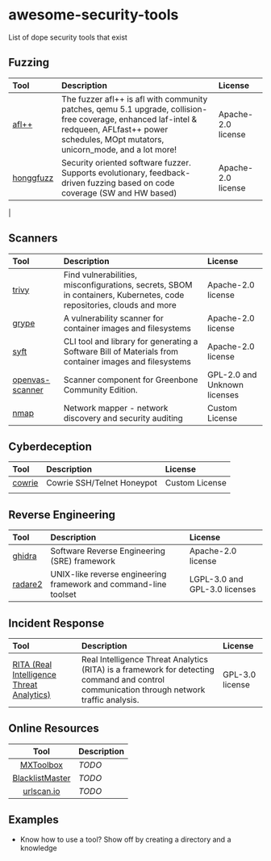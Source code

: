 # awesome-security-tools
List of dope security tools that exist 

<!-- 

To start a new section:

| Tool  | Description | License
| :---- | :------     | :-----

--> 

## Fuzzing

| Tool  | Description | License
| :---- | :------     | :-----
| [afl++](https://github.com/AFLplusplus/AFLplusplus) |  The fuzzer afl++ is afl with community patches, qemu 5.1 upgrade, collision-free coverage, enhanced laf-intel & redqueen, AFLfast++ power schedules, MOpt mutators, unicorn_mode, and a lot more! | Apache-2.0 license
| [honggfuzz](https://github.com/google/honggfuzz) |  Security oriented software fuzzer. Supports evolutionary, feedback-driven fuzzing based on code coverage (SW and HW based) | Apache-2.0 license
| 

## Scanners 
| Tool  | Description | License
| :---- | :------     | :-----
| [trivy](https://github.com/aquasecurity/trivy) | Find vulnerabilities, misconfigurations, secrets, SBOM in containers, Kubernetes, code repositories, clouds and more | Apache-2.0 license
| [grype](https://github.com/anchore/grype) |  A vulnerability scanner for container images and filesystems | Apache-2.0 license
| [syft](https://github.com/anchore/syft) |  CLI tool and library for generating a Software Bill of Materials from container images and filesystems | Apache-2.0 license
| [openvas-scanner](https://github.com/greenbone/openvas-scanner) | Scanner component for Greenbone Community Edition. | GPL-2.0 and Unknown licenses
| [nmap](https://github.com/nmap/nmap) | Network mapper - network discovery and security auditing | Custom License


## Cyberdeception

| Tool  | Description | License
| :---- | :------     | :-----
| [cowrie](https://github.com/cowrie/cowrie) |  Cowrie SSH/Telnet Honeypot | Custom License
| | | 

## Reverse Engineering
| Tool  | Description | License
| :---- | :------     | :-----
| [ghidra](https://github.com/NationalSecurityAgency/ghidra) | Software Reverse Engineering (SRE) framework | Apache-2.0 license
| [radare2](https://github.com/radareorg/radare2) |  UNIX-like reverse engineering framework and command-line toolset  | LGPL-3.0 and GPL-3.0 licenses


## Incident Response
| Tool  | Description | License
| :---- | :------     | :-----
| [RITA (Real Intelligence Threat Analytics)](https://github.com/activecm/rita) |  Real Intelligence Threat Analytics (RITA) is a framework for detecting command and control communication through network traffic analysis. | GPL-3.0 license

## Online Resources
| Tool | Description 
| :---: | :-----
| [MXToolbox](https://mxtoolbox.com/) | _TODO_
| [BlacklistMaster](https://www.blacklistmaster.com/) | _TODO_
| [urlscan.io](https://urlscan.io/) | _TODO_

## Examples
- Know how to use a tool? Show off by creating a directory and a knowledge 
